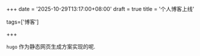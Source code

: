 +++
date = '2025-10-29T13:17:00+08:00'
draft = true
title = '个人博客上线'

tags=['博客']

+++

`hugo` 作为静态网页生成方案实现的呢.
